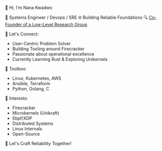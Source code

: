 👋 Hi, I'm Nana Kwadwo

🔧 Systems Engineer / Devops / SRE
🌐 Building Reliable Foundations
🔍 [Co-Founder of a Low-Level Research Group](https://github.com/thi-startup)

🤝 Let's Connect:
- User-Centric Problem Solver
- Building Tooling around Firecracker
- Passionate about operational excellence
- Currently Learning Rust & Exploring Unikernels

🚀 Toolbox:
- Linux, Kubernetes, AWS
- Ansible, Terraform
- Python, Golang, C

🌱 Interests:
- Firecracker
- Microkernels (Unikraft)
- Ebpf/XDP
- Distributed Systems
- Linux Internals
- Open-Source

🌟 Let's Craft Reliability Together!
